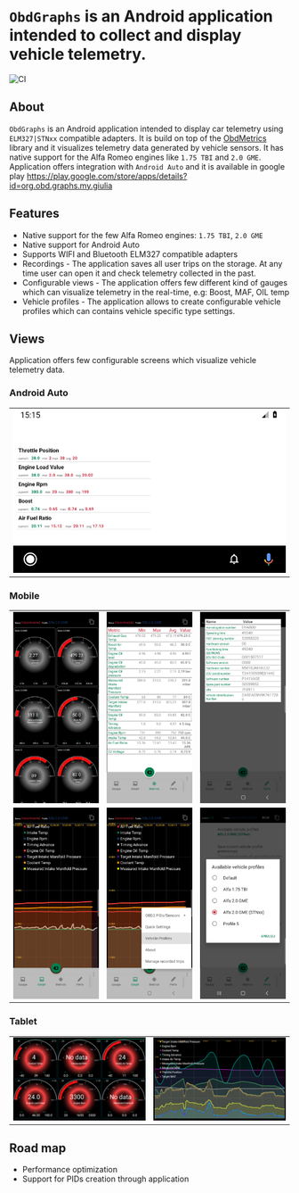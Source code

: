 # `ObdGraphs` is an Android application intended to collect and display vehicle telemetry.

![CI](https://github.com/tzebrowski/ObdGraphs/actions/workflows/build.yml/badge.svg)

## About

`ObdGraphs` is an Android application intended to display car
telemetry  using `ELM327|STNxx` compatible adapters.
It is build on top of the [ObdMetrics](https://github.com/tzebrowski/ObdMetrics "ObdMetrics") library and it visualizes telemetry data 
generated by vehicle sensors. 
It has native support for the Alfa Romeo engines like `1.75 TBI` and `2.0 GME`.
Application offers integration with `Android Auto` and it is available in google play https://play.google.com/store/apps/details?id=org.obd.graphs.my.giulia

## Features

* Native support for the few Alfa Romeo engines: `1.75 TBI`, `2.0 GME`
* Native support for Android Auto  
* Supports WIFI and Bluetooth ELM327 compatible adapters 
* Recordings -  The application saves all user trips on the storage. At any time user can open it and check telemetry collected in the past.
* Configurable views -  The application offers few different kind of gauges which can visualize telemetry in the real-time, e.g: Boost, MAF, OIL temp 
* Vehicle profiles - The application allows to create configurable vehicle profiles which can contains vehicle specific type settings.


## Views

Application offers few configurable screens which visualize vehicle telemetry data.

### Android Auto

|      |
| ---- | 
|   ![Alt text](./res/aa_screenshot.png?raw=true "Android Auto")   | 



### Mobile

|      |      |      |
| ---- | ---- | ---- | 
|   ![Alt text](./res/Screenshot_phone_2.png?raw=true "Gauge")   | ![Alt text](./res/Screenshot_phone_1.png?raw=true "Metrics") | ![Alt text](./res/Screenshot_8.png?raw=true "Metadata") |
|   ![Alt text](./res/Screenshot_phone_3.png?raw=true "Graph")   | ![Alt text](./res/Screenshot_phone_4.png?raw=true "Graph")   | ![Alt text](./res/Screenshot_10.png?raw=true "Vehicle Profiles") |

### Tablet


|      |      |
| ---- | ---- |
|   ![Alt text](./res/Screenshot_3.png?raw=true "Gauge")   | ![Alt text](./res/Screenshot_6.png?raw=true "Graph") | 


## Road map
* Performance optimization
* Support for PIDs creation through application  